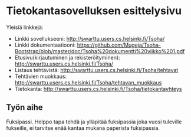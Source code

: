 ﻿# Tietokantasovelluksen esittelysivu

Yleisiä linkkejä:

* Linkki sovellukseeni: http://swarttu.users.cs.helsinki.fi/Tsoha/
* Linkki dokumentaatiooni: https://github.com/Mugeja/Tsoha-Bootstrap/blob/master/doc/Tsoha%20dokumentti%20viikko%201.pdf
* Etusivu(kirjautuminen ja rekisteröityminen): http://swarttu.users.cs.helsinki.fi/Tsoha/
* Listaus tehtävistä: http://swarttu.users.cs.helsinki.fi/Tsoha/tehtavat
* Tehtävien muokkaus: http://swarttu.users.cs.helsinki.fi/Tsoha/tehtavan_muokkaus
* Tietokanta: http://swarttu.users.cs.helsinki.fi/Tsoha/tietokantayhteys
## Työn aihe

Fuksipassi. Helppo tapa tehdä ja ylläpitää fuksipassia joka vuosi tuleville fukseille, ei tarvitse enää kantaa mukana
paperista fuksipassia.

